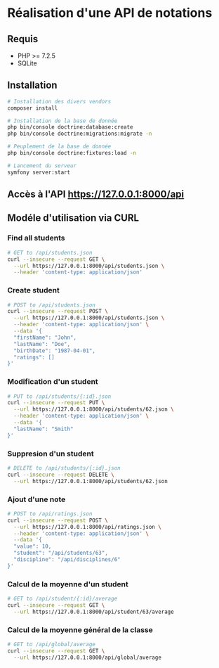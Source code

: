 # Réalisation d'une API de notations

## Requis

- PHP >= 7.2.5
- SQLite

## Installation

```sh
# Installation des divers vendors
composer install

# Installation de la base de donnée
php bin/console doctrine:database:create
php bin/console doctrine:migrations:migrate -n

# Peuplement de la base de donnée
php bin/console doctrine:fixtures:load -n

# Lancement du serveur
symfony server:start
```

## Accès à l'API https://127.0.0.1:8000/api

## Modéle d'utilisation via CURL

### Find all students

```sh
# GET to /api/students.json
curl --insecure --request GET \
  --url https://127.0.0.1:8000/api/students.json \
  --header 'content-type: application/json'
```

### Create student

```sh
# POST to /api/students.json
curl --insecure --request POST \
  --url https://127.0.0.1:8000/api/students.json \
  --header 'content-type: application/json' \
  --data '{
  "firstName": "John",
  "lastName": "Doe",
  "birthDate": "1987-04-01",
  "ratings": []
}'
```

### Modification d'un student

```sh
# PUT to /api/students/{:id}.json
curl --insecure --request PUT \
  --url https://127.0.0.1:8000/api/students/62.json \
  --header 'content-type: application/json' \
  --data '{
  "lastName": "Smith"
}'
```

### Suppresion d'un student

```sh
# DELETE to /api/students/{:id}.json
curl --insecure --request DELETE \
  --url https://127.0.0.1:8000/api/students/62.json
```

### Ajout d'une note

```sh
# POST to /api/ratings.json
curl --insecure --request POST \
  --url https://127.0.0.1:8000/api/ratings.json \
  --header 'content-type: application/json' \
  --data '{
  "value": 10,
  "student": "/api/students/63",
  "discipline": "/api/disciplines/6"
}'
```

### Calcul de la moyenne d'un student

```sh
# GET to /api/student/{:id}/average
curl --insecure --request GET \
  --url https://127.0.0.1:8000/api/student/63/average
```

### Calcul de la moyenne général de la classe

```sh
# GET to /api/global/average
curl --insecure --request GET \
  --url https://127.0.0.1:8000/api/global/average
```
